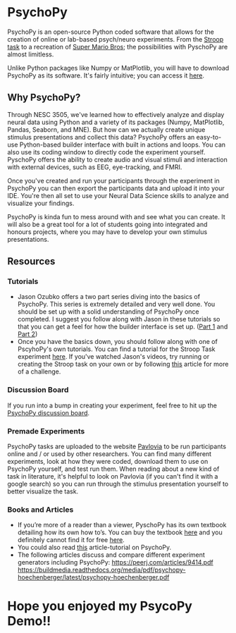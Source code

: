 # PsychoPy

PsychoPy is an open-source Python coded software that allows for the creation of online or lab-based psych/neuro experiments. From the [Stroop task](https://www.youtube.com/watch?v=VV6qhuQgsiI) to a recreation of [Super Mario Bros](https://www.youtube.com/watch?v=ISHAnDF4Xkc); the possibilities with PyschoPy are almost limitless. 

Unlike Python packages like Numpy or MatPlotlib, you will have to download PsychoPy as its software. It's fairly intuitive; you can access it [here](https://www.psychopy.org/download.html). 

## Why PsychoPy?

Through NESC 3505, we've learned how to effectively analyze and display neural data using Python and a variety of its packages (Numpy, MatPlotlib, Pandas, Seaborn, and MNE). But how can we actually create unique stimulus presentations and collect this data? PsychoPy offers an easy-to-use Python-based builder interface with built in actions and loops. You can also use its coding window to directly code the experiment yourself. PyschoPy offers the ability to create audio and visual stimuli and interaction with external devices, such as EEG, eye-tracking, and FMRI.

Once you've created and run your participants through the experiment in PsychoPy you can then export the participants data and upload it into your IDE. You're then all set to use your Neural Data Science skills to analyze and visualize your findings. 

PsychoPy is kinda fun to mess around with and see what you can create. It will also be a great tool for a lot of students going into integrated and honours projects, where you may have to develop your own stimulus presentations. 

## Resources 

### Tutorials
* Jason Ozubko offers a two part series diving into the basics of PsychoPy. This series is extremely detailed and very well done. You should be set up with a solid understanding of PsychoPy once completed. I suggest you follow along with Jason in these tutorials so that you can get a feel for how the builder interface is set up. ([Part 1](https://www.youtube.com/watch?v=GSv60zgQlB8) and [Part 2](https://www.youtube.com/watch?v=5ZDVOfGFwWI))
* Once you have the basics down, you should follow along with one of PscyhoPy's own tutorials. You can find a tutorial for the Stroop Task experiment [here](https://www.youtube.com/watch?v=VV6qhuQgsiI). If you've watched Jason's videos, try running or creating the Stroop task on your own or by following [this](https://workshops.psychopy.org/tutorials/stroop.html) article for more of a challenge. 

### Discussion Board
If you run into a bump in creating your experiment, feel free to hit up the [PsychoPy discussion board](https://discourse.psychopy.org/c/online/14). 

### Premade Experiments
PsychoPy tasks are uploaded to the website [Pavlovia](https://pavlovia.org/explore?sort=DEFAULT) to be run participants online and / or used by other researchers. You can find many different experiments, look at how they were coded, download them to use on PsychoPy yourself, and test run them. When reading about a new kind of task in literature, it's helpful to look on Pavlovia (if you can't find it with a google search) so you can run through the stimulus presentation yourself to better visualize the task. 

### Books and Articles 
* If you’re more of a reader than a viewer, PyschoPy has its own textbook detailing how its own how to’s. You can buy the textbook [here](https://us.sagepub.com/en-us/nam/building-experiments-in-psychopy/book253480) and you definitely cannot find it for free [here](https://ca1lib.org/book/11813584/6fb110).
* You could also read [this](https://snuling.com/materials/SWELL-2020/Gyuhwan_Lee_PsychopyTutorial_201222.pdf) article-tutorial on PsychoPy.
* The following articles discuss and compare different experiment generators including PsychoPy:
https://peerj.com/articles/9414.pdf
https://buildmedia.readthedocs.org/media/pdf/psychopy-hoechenberger/latest/psychopy-hoechenberger.pdf

# Hope you enjoyed my PsycoPy Demo!!


